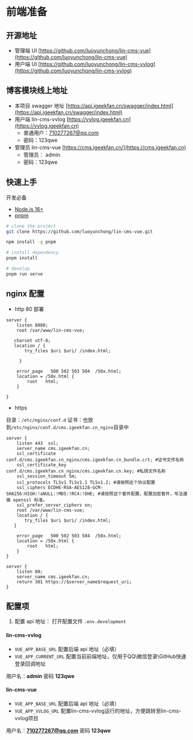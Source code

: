 # 前端准备

## 开源地址

- 管理端 UI [https://github.com/luoyunchong/lin-cms-vue](https://github.com/luoyunchong/lin-cms-vue)
- 用户端 UI [https://github.com/luoyunchong/lin-cms-vvlog](https://github.com/luoyunchong/lin-cms-vvlog)

## 博客模块线上地址

- 本项目 swagger 地址 [https://api.igeekfan.cn/swagger/index.html](https://api.igeekfan.cn/swagger/index.html)
- 用户端 lin-cms-vvlog [https://vvlog.igeekfan.cn](https://vvlog.igeekfan.cn)
  - 普通用户：<710277267@qq.com>
  - 密码：123qwe
- 管理员 lin-cms-vue [https://cms.igeekfan.cn/](https://cms.igeekfan.cn)
  - 管理员： admin
  - 密码：123qwe

## 快速上手

开发必备

- [Node.js 16+](https://nodejs.org/en/)
- [pnpm](https://www.pnpm.cn/)

```bash
# clone the project
git clone https://github.com/luoyunchong/lin-cms-vue.git

npm install -g pnpm

# install dependency
pnpm install

# develop
pnpm run serve
```

## nginx 配置

- http 80 部署

```nginx
server {
    listen 8080;
    root /var/www/lin-cms-vue;

   charset utf-8;
   location / {
       try_files $uri $uri/ /index.html;

     }

    error_page   500 502 503 504  /50x.html;
    location = /50x.html {
        root   html;
    }

}
```

- https

目录：`/etc/nginx/conf.d`
证书：也放到`/etc/nginx/conf.d/cms.igeekfan.cn_nginx`目录中

```nginx
server {  
    listen 443  ssl;
    server_name cms.igeekfan.cn;
    ssl_certificate conf.d/cms.igeekfan.cn_nginx/cms.igeekfan.cn_bundle.crt; #证书文件名称
    ssl_certificate_key conf.d/cms.igeekfan.cn_nginx/cms.igeekfan.cn.key; #私钥文件名称
    ssl_session_timeout 5m;
    ssl_protocols TLSv1 TLSv1.1 TLSv1.2; #请按照这个协议配置
    ssl_ciphers ECDHE-RSA-AES128-GCM-SHA256:HIGH:!aNULL:!MD5:!RC4:!DHE; #请按照这个套件配置，配置加密套件，写法遵循 openssl 标准。
    ssl_prefer_server_ciphers on;
    root /var/www/lin-cms-vue;
    location / {
       try_files $uri $uri/ /index.html; 
   }
        
    error_page   500 502 503 504  /50x.html;
    location = /50x.html {
        root   html;
    }
}

server {
    listen 80;
    server_name cms.igeekfan.cn;
    return 301 https://$server_name$request_uri;
}
```

## 配置项

1. 配置 api 地址： 打开配置文件 `.env.development`

#### lin-cms-vvlog

- ``VUE_APP_BASE_URL`` 配置后端 api 地址（必填）
- ``VUE_APP_CURRENT_URL`` 配置当前前端地址，仅用于QQ\微信登录\GitHub快速登录回调地址

用户名：**admin** 密码 **123qwe**

#### lin-cms-vue

- ``VUE_APP_BASE_URL`` 配置后端 api 地址（必填）
- ``VUE_APP_VVLOG_URL`` 配置lin-cms-vvlog运行的地址，方便跳转至lin-cms-vvlog项目

用户名：**710277267@qq.com** 密码 **123qwe**

